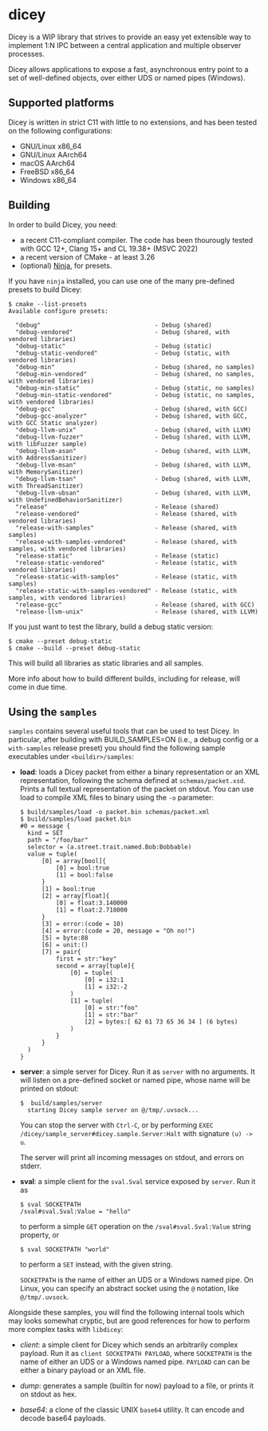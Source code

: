 # dicey

Dicey is a WIP library that strives to provide an easy yet extensible way to implement 1:N IPC between a central
application and multiple observer processes.

Dicey allows applications to expose a fast, asynchronous entry point to a set of well-defined objects, over either UDS or
named pipes (Windows).

## Supported platforms

Dicey is written in strict C11 with little to no extensions, and has been tested on the following configurations:

- GNU/Linux x86_64
- GNU/Linux AArch64
- macOS AArch64
- FreeBSD x86_64
- Windows x86_64

## Building

In order to build Dicey, you need:

- a recent C11-compliant compiler. The code has been thourougly tested with GCC 12+, Clang 15+ and CL 19.38+ (MSVC 2022)
- a recent version of CMake  - at least 3.26
- (optional) [Ninja](https://ninja-build.org/), for presets.

If you have `ninja` installed, you can use one of the many pre-defined presets to build Dicey:

```
$ cmake --list-presets
Available configure presets:

  "debug"                                - Debug (shared)
  "debug-vendored"                       - Debug (shared, with vendored libraries)
  "debug-static"                         - Debug (static)
  "debug-static-vendored"                - Debug (static, with vendored libraries)
  "debug-min"                            - Debug (shared, no samples)
  "debug-min-vendored"                   - Debug (shared, no samples, with vendored libraries)
  "debug-min-static"                     - Debug (static, no samples)
  "debug-min-static-vendored"            - Debug (static, no samples, with vendored libraries)
  "debug-gcc"                            - Debug (shared, with GCC)
  "debug-gcc-analyzer"                   - Debug (shared, with GCC, with GCC Static analyzer)
  "debug-llvm-unix"                      - Debug (shared, with LLVM)
  "debug-llvm-fuzzer"                    - Debug (shared, with LLVM, with libFuzzer sample)
  "debug-llvm-asan"                      - Debug (shared, with LLVM, with AddressSanitizer)
  "debug-llvm-msan"                      - Debug (shared, with LLVM, with MemorySanitizer)
  "debug-llvm-tsan"                      - Debug (shared, with LLVM, with ThreadSanitizer)
  "debug-llvm-ubsan"                     - Debug (shared, with LLVM, with UndefinedBehaviorSanitizer)
  "release"                              - Release (shared)
  "release-vendored"                     - Release (shared, with vendored libraries)
  "release-with-samples"                 - Release (shared, with samples)
  "release-with-samples-vendored"        - Release (shared, with samples, with vendored libraries)
  "release-static"                       - Release (static)
  "release-static-vendored"              - Release (static, with vendored libraries)
  "release-static-with-samples"          - Release (static, with samples)
  "release-static-with-samples-vendored" - Release (static, with samples, with vendored libraries)
  "release-gcc"                          - Release (shared, with GCC)
  "release-llvm-unix"                    - Release (shared, with LLVM)
```

If you just want to test the library, build a debug static version:

```
$ cmake --preset debug-static
$ cmake --build --preset debug-static
```

This will build all libraries as static libraries and all samples.

More info about how to build different builds, including for release, will come in due time.

## Using the `samples`

`samples` contains several useful tools that can be used to test Dicey.
In particular, after building with BUILD_SAMPLES=ON (i.e., a debug config or a `with-samples` release preset) you should
find the following sample executables under `<buildir>/samples`:

- **load**: loads a Dicey packet from either a binary representation or an XML representation, following the schema defined
  at `schemas/packet.xsd`. Prints a full textual representation of the packet on stdout.
  You can use load to compile XML files to binary using the `-o` parameter:

  ```
  $ build/samples/load -o packet.bin schemas/packet.xml
  $ build/samples/load packet.bin
  #0 = message {
    kind = SET
    path = "/foo/bar"
    selector = (a.street.trait.named.Bob:Bobbable)
    value = tuple(
        [0] = array[bool]{
            [0] = bool:true
            [1] = bool:false
        }
        [1] = bool:true
        [2] = array[float]{
            [0] = float:3.140000
            [1] = float:2.718000
        }
        [3] = error:(code = 10)
        [4] = error:(code = 20, message = "Oh no!")
        [5] = byte:88
        [6] = unit:()
        [7] = pair{
            first = str:"key"
            second = array[tuple]{
                [0] = tuple(
                    [0] = i32:1
                    [1] = i32:-2
                )
                [1] = tuple(
                    [0] = str:"foo"
                    [1] = str:"bar"
                    [2] = bytes:[ 62 61 73 65 36 34 ] (6 bytes)
                )
            }
        }
    )
  }
  ```

- **server**: a simple server for Dicey. Run it as `server` with no arguments. It will listen on a pre-defined socket or
  named pipe, whose name will be printed on stdout:

  ```
  $  build/samples/server
    starting Dicey sample server on @/tmp/.uvsock...
  ```

  You can stop the server with `Ctrl-C`, or by performing `EXEC /dicey/sample_server#dicey.sample.Server:Halt` with
  signature `(u) -> u`.

  The server will print all incoming messages on stdout, and errors on stderr.

- **sval**: a simple client for the `sval.Sval` service exposed by `server`.
  Run it as

  ```
  $ sval SOCKETPATH
  /sval#sval.Sval:Value = "hello"
  ```

  to perform a simple `GET` operation on the `/sval#sval.Sval:Value` string property, or

  ```
  $ sval SOCKETPATH "world"
  ```

  to perform a `SET` instead, with the given string.

  `SOCKETPATH` is the name of either an UDS or a Windows named pipe. On Linux, you can specify an abstract socket using
  the `@` notation, like `@/tmp/.uvsock`.

Alongside these samples, you will find the following internal tools which may looks somewhat cryptic, but are good references
for how to perform more complex tasks with `libdicey`:

- *client*: a simple client for Dicey which sends an arbitrarily complex payload.
  Run it as `client SOCKETPATH PAYLOAD`, where `SOCKETPATH` is the name of either an UDS or a Windows named pipe.
  `PAYLOAD` can can be either a binary payload or an XML file.

- *dump*: generates a sample (builtin for now) payload to a file, or prints it on stdout as hex.

- *base64*: a clone of the classic UNIX `base64` utility. It can encode and decode base64 payloads.
